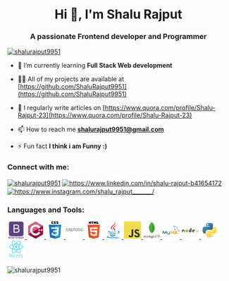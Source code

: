 <h1 align="center">Hi 👋, I'm Shalu Rajput</h1>
<h3 align="center">A passionate Frontend developer and Programmer</h3>

<p align="left"> <a href="https://twitter.com/shalurajput9951" target="blank"><img src="https://img.shields.io/twitter/follow/shalurajput9951?logo=twitter&style=for-the-badge" alt="shalurajput9951" /></a> </p>

- 🌱 I’m currently learning **Full Stack Web development**

- 👨‍💻 All of my projects are available at [https://github.com/ShaluRajput9951](https://github.com/ShaluRajput9951)

- 📝 I regularly write articles on [https://www.quora.com/profile/Shalu-Rajput-23](https://www.quora.com/profile/Shalu-Rajput-23)

- 📫 How to reach me **shalurajput9951@gmail.com**

- ⚡ Fun fact **I think i am Funny :)**

<h3 align="left">Connect with me:</h3>
<p align="left">
<a href="https://twitter.com/shalurajput9951" target="blank"><img align="center" src="https://raw.githubusercontent.com/rahuldkjain/github-profile-readme-generator/master/src/images/icons/Social/twitter.svg" alt="shalurajput9951" height="30" width="40" /></a>
<a href="https://linkedin.com/in/https://www.linkedin.com/in/shalu-rajput-b41654172" target="blank"><img align="center" src="https://raw.githubusercontent.com/rahuldkjain/github-profile-readme-generator/master/src/images/icons/Social/linked-in-alt.svg" alt="https://www.linkedin.com/in/shalu-rajput-b41654172" height="30" width="40" /></a>
<a href="https://instagram.com/https://www.instagram.com/shalu_rajput_______/" target="blank"><img align="center" src="https://raw.githubusercontent.com/rahuldkjain/github-profile-readme-generator/master/src/images/icons/Social/instagram.svg" alt="https://www.instagram.com/shalu_rajput_______/" height="30" width="40" /></a>
</p>

<h3 align="left">Languages and Tools:</h3>
<p align="left"> <a href="https://getbootstrap.com" target="_blank"> <img src="https://raw.githubusercontent.com/devicons/devicon/master/icons/bootstrap/bootstrap-plain-wordmark.svg" alt="bootstrap" width="40" height="40"/> </a> <a href="https://www.w3schools.com/cpp/" target="_blank"> <img src="https://raw.githubusercontent.com/devicons/devicon/master/icons/cplusplus/cplusplus-original.svg" alt="cplusplus" width="40" height="40"/> </a> <a href="https://www.w3schools.com/css/" target="_blank"> <img src="https://raw.githubusercontent.com/devicons/devicon/master/icons/css3/css3-original-wordmark.svg" alt="css3" width="40" height="40"/> </a> <a href="https://expressjs.com" target="_blank"> <img src="https://raw.githubusercontent.com/devicons/devicon/master/icons/express/express-original-wordmark.svg" alt="express" width="40" height="40"/> </a> <a href="https://www.w3.org/html/" target="_blank"> <img src="https://raw.githubusercontent.com/devicons/devicon/master/icons/html5/html5-original-wordmark.svg" alt="html5" width="40" height="40"/> </a> <a href="https://www.java.com" target="_blank"> <img src="https://raw.githubusercontent.com/devicons/devicon/master/icons/java/java-original.svg" alt="java" width="40" height="40"/> </a> <a href="https://developer.mozilla.org/en-US/docs/Web/JavaScript" target="_blank"> <img src="https://raw.githubusercontent.com/devicons/devicon/master/icons/javascript/javascript-original.svg" alt="javascript" width="40" height="40"/> </a> <a href="https://www.mongodb.com/" target="_blank"> <img src="https://raw.githubusercontent.com/devicons/devicon/master/icons/mongodb/mongodb-original-wordmark.svg" alt="mongodb" width="40" height="40"/> </a> <a href="https://www.mysql.com/" target="_blank"> <img src="https://raw.githubusercontent.com/devicons/devicon/master/icons/mysql/mysql-original-wordmark.svg" alt="mysql" width="40" height="40"/> </a> <a href="https://nodejs.org" target="_blank"> <img src="https://raw.githubusercontent.com/devicons/devicon/master/icons/nodejs/nodejs-original-wordmark.svg" alt="nodejs" width="40" height="40"/> </a> <a href="https://www.python.org" target="_blank"> <img src="https://raw.githubusercontent.com/devicons/devicon/master/icons/python/python-original.svg" alt="python" width="40" height="40"/> </a> <a href="https://reactjs.org/" target="_blank"> <img src="https://raw.githubusercontent.com/devicons/devicon/master/icons/react/react-original-wordmark.svg" alt="react" width="40" height="40"/> </a> </p>

<p><img align="center" src="https://github-readme-stats.vercel.app/api/top-langs?username=shalurajput9951&show_icons=true&locale=en&layout=compact" alt="shalurajput9951" /></p>
